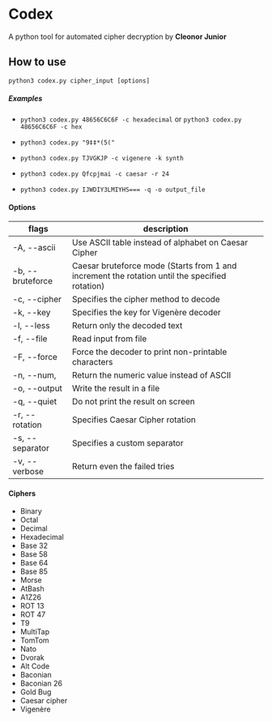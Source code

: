 # Codex
 A python tool for automated cipher decryption by **Cleonor Junior**

## How to use
`python3 codex.py cipher_input [options] `
##### Examples
* `python3 codex.py 48656C6C6F -c hexadecimal` or `python3 codex.py 48656C6C6F -c hex`

* `python3 codex.py "9‡‡*(5("`

* `python3 codex.py TJVGKJP -c vigenere -k synth `

* `python3 codex.py Qfcpjmai -c caesar -r 24`

* `python3 codex.py IJWDIY3LMIYHS=== -q -o output_file`


#### Options
flags | description
------------ | -------------
-A, --ascii | Use ASCII table instead of alphabet on Caesar Cipher
-b, --bruteforce | Caesar bruteforce mode (Starts from 1 and increment the rotation until the specified rotation)
-c, --cipher | Specifies the cipher method to decode
-k, --key | Specifies the key for Vigenère decoder
-l, --less | Return only the decoded text
-f, --file | Read input from file
-F, --force | Force the decoder to print non-printable characters
-n, --num, | Return the numeric value instead of ASCII
-o, --output | Write the result in a file
-q, --quiet | Do not print the result on screen
-r, --rotation | Specifies Caesar Cipher rotation
-s, --separator | Specifies a custom separator
-v, --verbose | Return even the failed tries

#### Ciphers 
* Binary
* Octal
* Decimal
* Hexadecimal
* Base 32
* Base 58
* Base 64
* Base 85
* Morse 
* AtBash
* A1Z26
* ROT 13
* ROT 47
* T9
* MultiTap
* TomTom
* Nato
* Dvorak
* Alt Code
* Baconian
* Baconian 26
* Gold Bug
* Caesar cipher
* Vigenère


